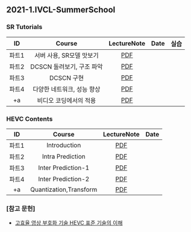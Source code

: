 ## 2021-1.IVCL-SummerSchool
    
     
### SR Tutorials  
    
| ID | Course | LectureNote | Date | 실습 |
|:---:|:---:|:---:|:---:|:---:|
| 파트1 | 서버 사용, SR모델 맛보기 | [PDF]() |  |  |
| 파트2 | DCSCN 돌려보기, 구조 파악 | [PDF]() |  |  |
| 파트3 | DCSCN 구현 | [PDF]() |  |  |
| 파트4 | 다양한 네트워크, 성능 향상 | [PDF]() |  |  |
| +a | 비디오 코딩에서의 적용 | [PDF]() |  |  |     
     
     
### HEVC Contents  
| ID | Course | LectureNote | Date |
|:---:|:---:|:---:|:---:|
| 파트1 | Introduction | [PDF]() |  | 
| 파트2 | Intra Prediction | [PDF]() |  |
| 파트3 | Inter Prediction-1 | [PDF]() |  |
| 파트4 | Inter Prediction-2 | [PDF]() |  |
| +a | Quantization,Transform | [PDF]() |  |     


### [참고 문헌]
- [고효율 영상 부호화 기술 HEVC 표준 기술의 이해](http://www.kyobobook.co.kr/product/detailViewKor.laf?ejkGb=KOR&mallGb=KOR&barcode=9791156004042&orderClick=LAG&Kc=)
